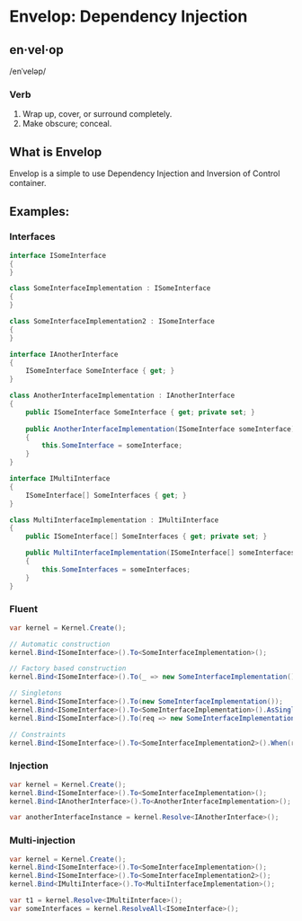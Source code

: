 ﻿# Envelop: Dependency Injection

## en·vel·op
/enˈveləp/

### Verb

1. Wrap up, cover, or surround completely.
2. Make obscure; conceal.

## What is Envelop

Envelop is a simple to use Dependency Injection and Inversion of Control container.

## Examples:

### Interfaces

```c#
interface ISomeInterface
{
}

class SomeInterfaceImplementation : ISomeInterface
{
}

class SomeInterfaceImplementation2 : ISomeInterface
{
}

interface IAnotherInterface
{
	ISomeInterface SomeInterface { get; }
}

class AnotherInterfaceImplementation : IAnotherInterface
{
	public ISomeInterface SomeInterface { get; private set; }
	
	public AnotherInterfaceImplementation(ISomeInterface someInterface)
	{
	    this.SomeInterface = someInterface;
	}
}

interface IMultiInterface
{
	ISomeInterface[] SomeInterfaces { get; }
}

class MultiInterfaceImplementation : IMultiInterface
{
	public ISomeInterface[] SomeInterfaces { get; private set; }

	public MultiInterfaceImplementation(ISomeInterface[] someInterfaces)
	{
		this.SomeInterfaces = someInterfaces;
	}
}

```
### Fluent

```c#
var kernel = Kernel.Create();

// Automatic construction
kernel.Bind<ISomeInterface>().To<SomeInterfaceImplementation>();

// Factory based construction
kernel.Bind<ISomeInterface>().To(_ => new SomeInterfaceImplementation());

// Singletons
kernel.Bind<ISomeInterface>().To(new SomeInterfaceImplementation());
kernel.Bind<ISomeInterface>().To<SomeInterfaceImplementation>().AsSingleton();
kernel.Bind<ISomeInterface>().To(req => new SomeInterfaceImplementation()).AsSingleton();

// Constraints
kernel.Bind<ISomeInterface>().To<SomeInterfaceImplementation2>().When(req => typeof(IAnotherInterface).IsAssignableFrom(req.Target));
```

### Injection

```c#
var kernel = Kernel.Create();
kernel.Bind<ISomeInterface>().To<SomeInterfaceImplementation>();
kernel.Bind<IAnotherInterface>().To<AnotherInterfaceImplementation>();

var anotherInterfaceInstance = kernel.Resolve<IAnotherInterface>();
```

### Multi-injection

```c#
var kernel = Kernel.Create();
kernel.Bind<ISomeInterface>().To<SomeInterfaceImplementation>();
kernel.Bind<ISomeInterface>().To<SomeInterfaceImplementation2>();
kernel.Bind<IMultiInterface>().To<MultiInterfaceImplementation>();

var t1 = kernel.Resolve<IMultiInterface>();
var someInterfaces = kernel.ResolveAll<ISomeInterface>();
```

